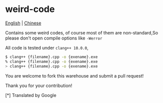 # weird-code

[English]() | [Chinese](README.md)

Contains some weird codes, of course most of them are non-standard,So please don't open compile options like `-Werror`

All code is tested under `clang++ 10.0.0`,

```bash
$ clang++ {filename}.cpp -o {exename}.exe
% clang++ {filename}.cpp -o {exename}.exe
> clang++ {filename}.cpp -o {exename}.exe
```

You are welcome to fork this warehouse and submit a pull request!

Thank you for your contribution!

[*] Translated by Google